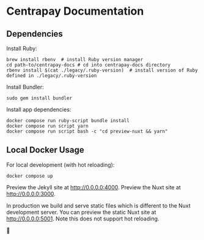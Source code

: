 # Centrapay Documentation

## Dependencies

Install Ruby:

```
brew install rbenv  # install Ruby version manager
cd path-to/centrapay-docs # cd into centrapay-docs directory
rbenv install $(cat ./legacy/.ruby-version)  # install version of Ruby defined in ./legacy/.ruby-version
```

Install Bundler:

```
sudo gem install bundler
```

Install app dependencies:

```
docker compose run ruby-script bundle install
docker compose run script yarn
docker compose run script bash -c "cd preview-nuxt && yarn"
```
## Local Docker Usage

For local development (with hot reloading):

```
docker compose up
```

Preview the Jekyll site at http://0.0.0.0:4000.
Preview the Nuxt site at http://0.0.0.0:3000.

In production we build and serve static files which is different to the Nuxt development server.
You can preview the static Nuxt site at http://0.0.0.0:5001.
Note this does not support hot reloading.

🙈

